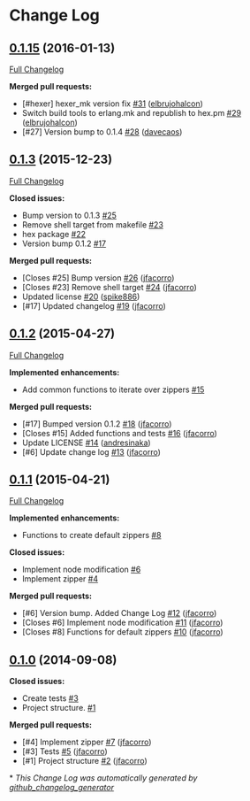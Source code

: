 # Change Log

## [0.1.15](https://github.com/inaka/zipper/tree/0.1.15) (2016-01-13)
[Full Changelog](https://github.com/inaka/zipper/compare/0.1.3...0.1.15)

**Merged pull requests:**

- \[\#hexer\] hexer\_mk version fix [\#31](https://github.com/inaka/zipper/pull/31) ([elbrujohalcon](https://github.com/elbrujohalcon))
- Switch build tools to erlang.mk and republish to hex.pm [\#29](https://github.com/inaka/zipper/pull/29) ([elbrujohalcon](https://github.com/elbrujohalcon))
- \[\#27\] Version bump to 0.1.4 [\#28](https://github.com/inaka/zipper/pull/28) ([davecaos](https://github.com/davecaos))

## [0.1.3](https://github.com/inaka/zipper/tree/0.1.3) (2015-12-23)
[Full Changelog](https://github.com/inaka/zipper/compare/0.1.2...0.1.3)

**Closed issues:**

- Bump version to 0.1.3 [\#25](https://github.com/inaka/zipper/issues/25)
- Remove shell target from makefile [\#23](https://github.com/inaka/zipper/issues/23)
- hex package [\#22](https://github.com/inaka/zipper/issues/22)
- Version bump 0.1.2 [\#17](https://github.com/inaka/zipper/issues/17)

**Merged pull requests:**

- \[Closes \#25\] Bump version [\#26](https://github.com/inaka/zipper/pull/26) ([jfacorro](https://github.com/jfacorro))
- \[Closes \#23\] Remove shell target [\#24](https://github.com/inaka/zipper/pull/24) ([jfacorro](https://github.com/jfacorro))
- Updated license [\#20](https://github.com/inaka/zipper/pull/20) ([spike886](https://github.com/spike886))
- \[\#17\] Updated changelog [\#19](https://github.com/inaka/zipper/pull/19) ([jfacorro](https://github.com/jfacorro))

## [0.1.2](https://github.com/inaka/zipper/tree/0.1.2) (2015-04-27)
[Full Changelog](https://github.com/inaka/zipper/compare/0.1.1...0.1.2)

**Implemented enhancements:**

- Add common functions to iterate over zippers   [\#15](https://github.com/inaka/zipper/issues/15)

**Merged pull requests:**

- \[\#17\] Bumped version 0.1.2 [\#18](https://github.com/inaka/zipper/pull/18) ([jfacorro](https://github.com/jfacorro))
- \[Closes \#15\] Added functions and tests [\#16](https://github.com/inaka/zipper/pull/16) ([jfacorro](https://github.com/jfacorro))
- Update LICENSE [\#14](https://github.com/inaka/zipper/pull/14) ([andresinaka](https://github.com/andresinaka))
- \[\#6\] Update change log [\#13](https://github.com/inaka/zipper/pull/13) ([jfacorro](https://github.com/jfacorro))

## [0.1.1](https://github.com/inaka/zipper/tree/0.1.1) (2015-04-21)
[Full Changelog](https://github.com/inaka/zipper/compare/0.1.0...0.1.1)

**Implemented enhancements:**

- Functions to create default zippers [\#8](https://github.com/inaka/zipper/issues/8)

**Closed issues:**

- Implement node modification [\#6](https://github.com/inaka/zipper/issues/6)
- Implement zipper [\#4](https://github.com/inaka/zipper/issues/4)

**Merged pull requests:**

- \[\#6\] Version bump. Added Change Log [\#12](https://github.com/inaka/zipper/pull/12) ([jfacorro](https://github.com/jfacorro))
- \[Closes \#6\] Implement node modification [\#11](https://github.com/inaka/zipper/pull/11) ([jfacorro](https://github.com/jfacorro))
- \[Closes \#8\] Functions for default zippers [\#10](https://github.com/inaka/zipper/pull/10) ([jfacorro](https://github.com/jfacorro))

## [0.1.0](https://github.com/inaka/zipper/tree/0.1.0) (2014-09-08)
**Closed issues:**

- Create tests [\#3](https://github.com/inaka/zipper/issues/3)
- Project structure. [\#1](https://github.com/inaka/zipper/issues/1)

**Merged pull requests:**

- \[\#4\] Implement zipper [\#7](https://github.com/inaka/zipper/pull/7) ([jfacorro](https://github.com/jfacorro))
- \[\#3\] Tests [\#5](https://github.com/inaka/zipper/pull/5) ([jfacorro](https://github.com/jfacorro))
- \[\#1\] Project structure [\#2](https://github.com/inaka/zipper/pull/2) ([jfacorro](https://github.com/jfacorro))



\* *This Change Log was automatically generated by [github_changelog_generator](https://github.com/skywinder/Github-Changelog-Generator)*